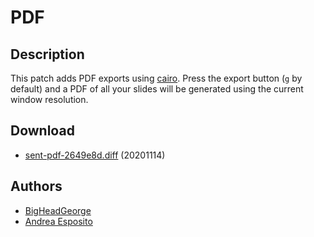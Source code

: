 PDF
===============

Description
-----------
This patch adds PDF exports using [cairo](https://cairographics.org/).
Press the export button (`g` by default) and a PDF of all your slides will be
generated using the current window resolution.

Download
--------
* [sent-pdf-2649e8d.diff](sent-pdf-2649e8d.diff) (20201114)

Authors
------
* [BigHeadGeorge](https://github.com/BigHeadGeorge)
* [Andrea Esposito](https://github.com/espositoandrea)
